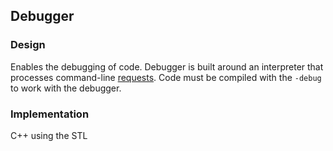 ## Debugger

### Design
Enables the debugging of code. Debugger is built around an interpreter that processes command-line [requests](https://www.objeck.org/getting_started.html#debugger). Code must be compiled with the ``-debug`` to work with the debugger.

### Implementation
C++ using the STL
